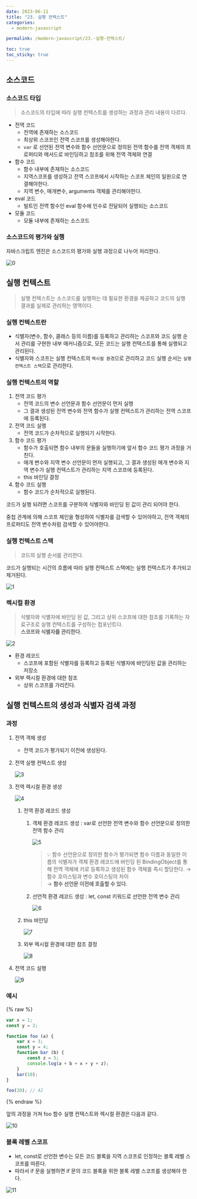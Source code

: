 ```yaml
---
date: 2023-06-11
title: "23. 실행 컨텍스트"
categories:
  - modern-javascript

permalink: /modern-javascript/23.-실행-컨텍스트/

toc: true
toc_sticky: true
---
```



## 소스코드


### 소스코드 타입


> 소스코드의 타입에 따라 실행 컨텍스트를 생성하는 과정과 관리 내용이 다르다.

- 전역 코드
	- 전역에 존재하는 소스코드
	- 최상위 스코프인 전역 스코프를 생성해야한다.
	- `var` 로 선언된 전역 변수와 함수 선언문으로 정의된 전역 함수를 전역 객체의 프로퍼티와 메서드로 바인딩하고 참조를 위해 전역 객체와 연결
- 함수 코드
	- 함수 내부에 존재하는 소스코드
	- 지역스코프를 생성하고 전역 스코프에서 시작하는 스코프 체인의 일원으로 연결해야한다.
	- 지역 변수, 매개변수, arguments 객체를 관리해야한다.
- eval 코드
	- 빌트인 전역 함수인 eval 함수에 인수로 전달되어 실행되는 소스코드
- 모듈 코드
	- 모듈 내부에 존재하는 소스코드

### 소스코드의 평가와 실행


자바스크립트 엔진은 소스코드의 평가와 실행 과정으로 나누어 처리한다.


![0](/assets/img/2023-06-11-23.-실행-컨텍스트.md/0.png)


## 실행 컨텍스트


> 실행 컨텍스트는 소스코드를 실행하는 데 필요한 환경을 제공하고 코드의 실행 결과를 실제로 관리하는 영역이다.


### 실행 컨텍스트란

- 식별자(변수, 함수, 클래스 등의 이름)를 등록하고 관리하는 스코프와 코드 실행 순서 관리를 구현한 내부 매커니즘으로, 모든 코드는 실행 컨텍스트를 통해 실행되고 관리된다.
- 식별자와 스코프는 실행 컨텍스트의 `렉시컬 환경`으로 관리하고 코드 실행 순서는 `실행 컨텍스트 스택`으로 관리한다.

### 실행 컨텍스트의 역할

1. 전역 코드 평가
	- 전역 코드의 변수 선언문과 함수 선언문이 먼저 실행
	- 그 결과 생성된 전역 변수와 전역 함수가 실행 컨텍스트가 관리하는 전역 스코프에 등록된다.
2. 전역 코드 실행
	- 전역 코드가 순차적으로 실행되기 시작한다.
3. 함수 코드 평가
	- 함수가 호출되면 함수 내부의 문들을 실행하기에 앞서 함수 코드 평가 과정을 거친다.
	- 매개 변수와 지역 변수 선언문이 먼저 실행되고, 그 결과 생성된 매개 변수와 지역 변수가 실행 컨텍스트가 관리하는 지역 스코프에 등록된다.
	- this 바인딩 결정
4. 함수 코드 실행
	- 함수 코드가 순차적으로 실행된다.

코드가 실행 되려면 스코프를 구분하여 식별자와 바인딩 된 값이 관리 되어야 한다.


중첩 관계에 의해 스코프 체인을 형성하여 식별자를 검색할 수 있어야하고, 전역 객체의 프로퍼티도 전역 변수처럼 검색할 수 있어야한다.


### 실행 컨텍스트 스택


> 코드의 실행 순서를 관리한다.


코드가 실행되는 시간의 흐름에 따라 실행 컨텍스트 스택에는 실행 컨텍스트가 추가되고 제거된다.


![1](/assets/img/2023-06-11-23.-실행-컨텍스트.md/1.png)


### 렉시컬 환경


> 식별자와 식별자에 바인딩 된 값, 그리고 상위 스코프에 대한 참조를 기록하는 자료구조로 실행 컨텍스트를 구성하는 컴포넌트다.  
> **스코프와 식별자를 관리한다.**


![2](/assets/img/2023-06-11-23.-실행-컨텍스트.md/2.png)

- 환경 레코드
	- 스코프에 포함된 식별자를 등록하고 등록된 식별자에 바인딩된 값을 관리하는 저장소
- 외부 렉시컬 환경에 대한 참조
	- 상위 스코프를 가리킨다.

## 실행 컨텍스트의 생성과 식별자 검색 과정


### 과정

1. 전역 객체 생성
	- 전역 코드가 평가되기 이전에 생성된다.
2. 전역 실행 컨텍스트 생성

	![3](/assets/img/2023-06-11-23.-실행-컨텍스트.md/3.png)

3. 전역 렉시컬 환경 생성

	![4](/assets/img/2023-06-11-23.-실행-컨텍스트.md/4.png)

	1. 전역 환경 레코드 생성
		1. 객체 환경 레코드 생성 : var로 선언한 전역 변수와 함수 선언문으로 정의한 전역 함수 관리

			![5](/assets/img/2023-06-11-23.-실행-컨텍스트.md/5.png)


			> 💡 함수 선언문으로 정의한 함수가 평가되면 함수 이름과 동일한 이름의 식별자가 객체 환경 레코드에 바인딩 된 BindingObject를 통해 전역 객체에 키로 등록하고 생성된 함수 객체를 즉시 할당한다. → 함수 호이스팅과 변수 호이스팅의 차이   
			> → **함수 선언문 이전에 호출할 수 있다.**

		2. 선언적 환경 레코드 생성 : let, const 키워드로 선언한 전역 변수 관리

			![6](/assets/img/2023-06-11-23.-실행-컨텍스트.md/6.png)

	2. this 바인딩

		![7](/assets/img/2023-06-11-23.-실행-컨텍스트.md/7.png)

	3. 외부 렉시컬 환경에 대한 참조 결정

		![8](/assets/img/2023-06-11-23.-실행-컨텍스트.md/8.png)

4. 전역 코드 실행

	![9](/assets/img/2023-06-11-23.-실행-컨텍스트.md/9.png)


### 예시


{% raw %}
```javascript
var x = 1;
const y = 2;

function foo (a) { 
	var x = 3;
	const y = 4;
	function bar (b) { 
		const z = 5;
		console.log(a + b + x + y + z);
	} 
	bar(10);
}

foo(20); // 42
```
{% endraw %}


앞의 과정을 거쳐 foo 함수 실행 컨텍스트와 렉시컬 환경은 다음과 같다.


![10](/assets/img/2023-06-11-23.-실행-컨텍스트.md/10.png)


### 블록 레벨 스코프

- let, const로 선언한 변수는 모든 코드 블록을 지역 스코프로 인정하는 블록 레벨 스코프를 따른다.
- 따라서 if 문을 실행하면 if 문의 코드 블록을 위한 블록 레벨 스코프를 생성해야 한다.

![11](/assets/img/2023-06-11-23.-실행-컨텍스트.md/11.png)

